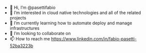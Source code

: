 - 👋 Hi, I’m @pasettifabio
- 👀 I’m interested in cloud native technologies and all of the related projects
- 🌱 I’m currently learning how to automate deploy and manage infrastructures
- 💞️ I’m looking to collaborate on 
- 📫 How to reach me https://www.linkedin.com/in/fabio-pasetti-52ba3223b

<!---
pasettifabio/pasettifabio is a ✨ special ✨ repository because its `README.md` (this file) appears on your GitHub profile.
You can click the Preview link to take a look at your changes.
--->
